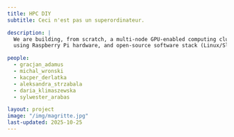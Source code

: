 ```yaml
---
title: HPC DIY
subtitle: Ceci n'est pas un superordinateur.

description: |
  We are building, from scratch, a multi-node GPU-enabled computing cluster
  using Raspberry Pi hardware, and open-source software stack (Linux/Slurm/OpenMPI/...)

people:
  - gracjan_adamus
  - michal_wronski
  - kacper_derlatka
  - aleksandra_strzabala
  - daria_klimaszewska
  - sylwester_arabas

layout: project
image: "/img/magritte.jpg"
last-updated: 2025-10-25
---
```



